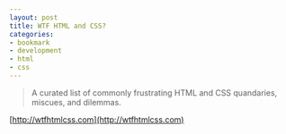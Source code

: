 ```yaml
---
layout: post
title: WTF HTML and CSS?
categories:
- bookmark
- development
- html
- css
---
```


> A curated list of commonly frustrating HTML and CSS quandaries, miscues, and dilemmas.

[http://wtfhtmlcss.com](http://wtfhtmlcss.com)